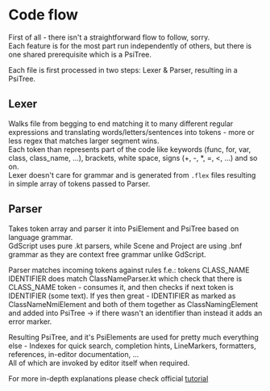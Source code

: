 # Code flow

First of all - there isn't a straightforward flow to follow, sorry.  
Each feature is for the most part run independently of others, but there is one shared prerequisite which is a PsiTree.

Each file is first processed in two steps: Lexer & Parser, resulting in a PsiTree.

## Lexer
Walks file from begging to end matching it to many different regular expressions and translating words/letters/sentences into tokens - more or less regex that matches larger segment wins.  
Each token than represents part of the code like keywords (func, for, var, class, class_name, ...), brackets, white space, signs (+, -, *, =, <, ...) and so on.  
Lexer doesn't care for grammar and is generated from `.flex` files resulting in simple array of tokens passed to Parser.

## Parser
Takes token array and parser it into PsiElement and PsiTree based on language grammar.  
GdScript uses pure .kt parsers, while Scene and Project are using .bnf grammar as they are context free grammar unlike GdScript.

Parser matches incoming tokens against rules f.e.: tokens CLASS_NAME IDENTIFIER does match ClassNameParser.kt which check that there is CLASS_NAME token - consumes it, and then checks if next token is IDENTIFIER (some text). If yes then great - IDENTIFIER as marked as ClassNameNmiElement and both of them together as ClassNamingElement and added into PsiTree -> if there wasn't an identifier than instead it adds an error marker.

Resulting PsiTree, and it's PsiElements are used for pretty much everything else - Indexes for quick search, completion hints, LineMarkers, formatters, references, in-editor documentation, ...  
All of which are invoked by editor itself when required.

For more in-depth explanations please check official [tutorial](https://plugins.jetbrains.com/docs/intellij/custom-language-support.html)  
